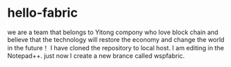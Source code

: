 # hello-fabric
we are a team that belongs to Yitong compony who love block chain and believe that the technology will restore the economy and change the world in the future！
I have cloned the repository to local host.
I am editing in the Notepad++.
just now I create a new brance called wspfabric.